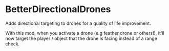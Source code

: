 # BetterDirectionalDrones
Adds directional targeting to drones for a quality of life improvement.

With this mod, when you activate a drone (e.g feather drone or others!), it'll now target the player / object that the drone is facing instead of a range check.